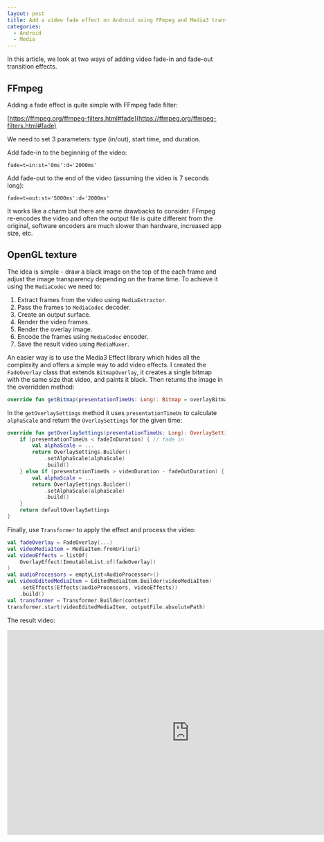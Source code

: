 ```yaml
---
layout: post
title: Add a video fade effect on Android using FFmpeg and Media3 transformer (OpenGL texture)
categories:
  - Android
  - Media
---
```

In this article, we look at two ways of adding video fade-in and fade-out transition effects. 
## FFmpeg

Adding a fade effect is quite simple with FFmpeg fade filter:

[https://ffmpeg.org/ffmpeg-filters.html#fade](https://ffmpeg.org/ffmpeg-filters.html#fade)

We need to set 3 parameters: type (in/out), start time, and duration.

Add fade-in to the beginning of the video:

`fade=t=in:st='0ms':d='2000ms'`

Add fade-out to the end of the video (assuming the video is 7 seconds long):

`fade=t=out:st='5000ms':d='2000ms'`

It works like a charm but there are some drawbacks to consider. 
FFmpeg re-encodes the video and often the output file is quite different from the original, software encoders are much slower than hardware, increased app size, etc. 

## OpenGL texture

The idea is simple - draw a black image on the top of the each frame and adjust the image transparency depending on the frame time. 
To achieve it using the `MediaCodec` we need to:

1. Extract frames from the video using `MediaExtractor`. 
2. Pass the frames to `MediaCodec` decoder.
3. Create an output surface.
4. Render the video frames. 
5. Render the overlay image. 
6. Encode the frames using `MediaCodec` encoder. 
7. Save the result video using `MediaMuxer`.

An easier way is to use the Media3 Effect library which hides all the complexity and offers a simple way to add video effects. 
I created the `FadeOverlay` class that extends `BitmapOverlay`, it creates a single bitmap with the same size that video, and paints it black. Then returns the image in the overridden method:

```kotlin
override fun getBitmap(presentationTimeUs: Long): Bitmap = overlayBitmap
```

In the `getOverlaySettings` method it uses `presentationTimeUs` to calculate `alphaScale` and return the `OverlaySettings` for the given time: 

```kotlin
override fun getOverlaySettings(presentationTimeUs: Long): OverlaySettings {  
    if (presentationTimeUs < fadeInDuration) { // fade in  
        val alphaScale = ...  
        return OverlaySettings.Builder()  
            .setAlphaScale(alphaScale)  
            .build()  
    } else if (presentationTimeUs > videoDuration - fadeOutDuration) { // fade out  
        val alphaScale = ...  
        return OverlaySettings.Builder()  
            .setAlphaScale(alphaScale)  
            .build()  
    }  
    return defaultOverlaySettings  
}
```

Finally, use `Transformer` to apply the effect and process the video:

```kotlin
val fadeOverlay = FadeOverlay(...)
val videoMediaItem = MediaItem.fromUri(uri)
val videoEffects = listOf(
    OverlayEffect(ImmutableList.of(fadeOverlay))
)
val audioProcessors = emptyList<AudioProcessor>()
val videoEditedMediaItem = EditedMediaItem.Builder(videoMediaItem)
    .setEffects(Effects(audioProcessors, videoEffects))
    .build()
val transformer = Transformer.Builder(context)
transformer.start(videoEditedMediaItem, outputFile.absolutePath)
```

The result video: 

<iframe width="840" height="473" src="https://www.youtube.com/embed/x37_Xsrhlw0" title="Android: Video processing - Fade effect" frameborder="0" allow="accelerometer; autoplay; clipboard-write; encrypted-media; gyroscope; picture-in-picture; web-share" referrerpolicy="strict-origin-when-cross-origin" allowfullscreen></iframe>
